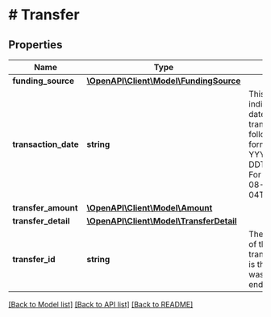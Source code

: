 # # Transfer

## Properties

Name | Type | Description | Notes
------------ | ------------- | ------------- | -------------
**funding_source** | [**\OpenAPI\Client\Model\FundingSource**](FundingSource.md) |  | [optional]
**transaction_date** | **string** | This timestamp indicates the date/time of the transfer. The following (UTC) format is used: YYYY-MM-DDTHH:MM:SS.SSSZ. For example, 2020-08-04T19:09:02.768Z | [optional]
**transfer_amount** | [**\OpenAPI\Client\Model\Amount**](Amount.md) |  | [optional]
**transfer_detail** | [**\OpenAPI\Client\Model\TransferDetail**](TransferDetail.md) |  | [optional]
**transfer_id** | **string** | The unique identifier of the TRANSFER transaction type. This is the same value that was passed into the end of the call URI. | [optional]

[[Back to Model list]](../../README.md#models) [[Back to API list]](../../README.md#endpoints) [[Back to README]](../../README.md)

